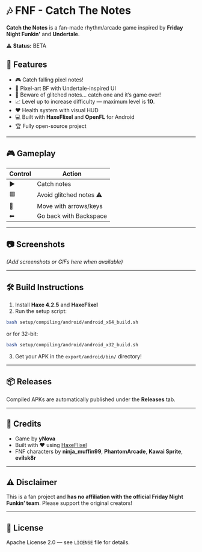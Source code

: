 # 🎶 FNF - Catch The Notes

**Catch the Notes** is a fan-made rhythm/arcade game inspired by **Friday Night Funkin'** and **Undertale**.

⚠ **Status:** BETA

## 📱 Features
- 🎮 Catch falling pixel notes!
- 🎨 Pixel-art BF with Undertale-inspired UI
- 🧨 Beware of glitched notes… catch one and it’s game over!
- 📈 Level up to increase difficulty — maximum level is **10**.
- ❤️ Health system with visual HUD
- 💻 Built with **HaxeFlixel** and **OpenFL** for Android
- 🏆 Fully open-source project

---

## 🎮 Gameplay

| Control | Action                  |
|---------|-------------------------|
| ▶️      | Catch notes             |
| 🟥      | Avoid glitched notes ⚠  |
| 🏹      | Move with arrows/keys   |
| ⬅       | Go back with Backspace  |

---

## 📷 Screenshots
*(Add screenshots or GIFs here when available)*

---

## 🛠 Build Instructions

1. Install **Haxe 4.2.5** and **HaxeFlixel**
2. Run the setup script:
```bash
bash setup/compiling/android/android_x64_build.sh
```
or for 32-bit:
```bash
bash setup/compiling/android/android_x32_build.sh
```

3. Get your APK in the `export/android/bin/` directory!

---

## 📦 Releases
Compiled APKs are automatically published under the **Releases** tab.

---

## 🙏 Credits
- Game by **yNova**
- Built with ❤️ using [HaxeFlixel](https://haxeflixel.com/)
- FNF characters by **ninja_muffin99**, **PhantomArcade**, **Kawai Sprite**, **evilsk8r**

---

## ⚠ Disclaimer
This is a fan project and **has no affiliation with the official Friday Night Funkin’ team**. Please support the original creators!

---

## 📜 License
Apache License 2.0 — see `LICENSE` file for details.

